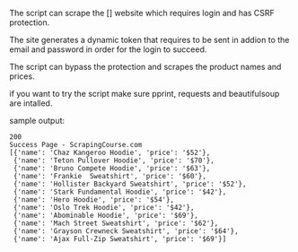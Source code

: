 The script can scrape the [] website which requires login and has CSRF protection.

The site generates a dynamic token that requires to be sent in addion to the email and
password in order for the login to succeed.

The script can bypass the protection and scrapes the product names and prices.

if you want to try the script make sure pprint, requests and beautifulsoup are intalled.

sample output:
```
200
Success Page - ScrapingCourse.com
[{'name': 'Chaz Kangeroo Hoodie', 'price': '$52'},
 {'name': 'Teton Pullover Hoodie', 'price': '$70'},
 {'name': 'Bruno Compete Hoodie', 'price': '$63'},
 {'name': 'Frankie  Sweatshirt', 'price': '$60'},
 {'name': 'Hollister Backyard Sweatshirt', 'price': '$52'},
 {'name': 'Stark Fundamental Hoodie', 'price': '$42'},
 {'name': 'Hero Hoodie', 'price': '$54'},
 {'name': 'Oslo Trek Hoodie', 'price': '$42'},
 {'name': 'Abominable Hoodie', 'price': '$69'},
 {'name': 'Mach Street Sweatshirt', 'price': '$62'},
 {'name': 'Grayson Crewneck Sweatshirt', 'price': '$64'},
 {'name': 'Ajax Full-Zip Sweatshirt', 'price': '$69'}]
```
